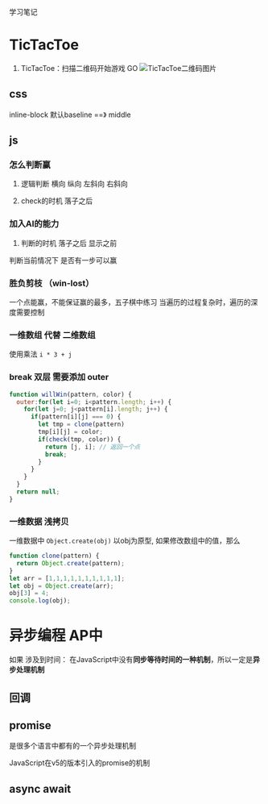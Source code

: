 学习笔记

# TicTacToe
1. TicTacToe：扫描二维码开始游戏 GO
![TicTacToe二维码图片](http://qhewqxg9u.hb-bkt.clouddn.com/ticTacToe.png)

## css 
inline-block  默认baseline ==》 middle

## js

### 怎么判断赢
1. 逻辑判断
横向 纵向 左斜向 右斜向

2. check的时机
落子之后

### 加入AI的能力

1. 判断的时机
落子之后 显示之前

判断当前情况下 是否有一步可以赢


### 胜负剪枝 （win-lost）

一个点能赢，不能保证赢的最多，五子棋中练习
当遍历的过程复杂时，遍历的深度需要控制

### 一维数组 代替 二维数组

使用乘法 `i * 3 + j`

### break 双层 需要添加 outer

```javascript
function willWin(pattern, color) {
  outer:for(let i=0; i<pattern.length; i++) {
    for(let j=0; j<pattern[i].length; j++) {
      if(pattern[i][j] === 0) {
        let tmp = clone(pattern)
        tmp[i][j] = color;
        if(check(tmp, color)) {
          return [j, i]; // 返回一个点
          break;
        }
      }
    }
  }
  return null;
}
```

### 一维数据 浅拷贝
一维数据中 `Object.create(obj)` 以obj为原型,
如果修改数组中的值，那么

```javascript
function clone(pattern) {
  return Object.create(pattern);
}
let arr = [1,1,1,1,1,1,1,1,1,1];
let obj = Object.create(arr);
obj[3] = 4;
console.log(obj);
```

# 异步编程 AP中

如果 涉及到时间：
在JavaScript中没有**同步等待时间的一种机制**，所以一定是**异步处理机制**

## 回调

## promise
是很多个语言中都有的一个异步处理机制

JavaScript在v5的版本引入的promise的机制

## async await
